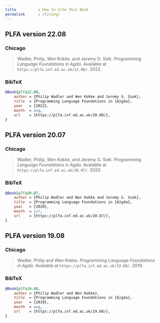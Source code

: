 ```yaml
---
title          : How to Cite this Book
permalink      : /Citing/
---
```


## PLFA version 22.08

### Chicago

> Wadler, Philip, Wen Kokke, and Jeremy G. Siek.
> _Programming Language Foundations in Agda_.
> Available at `https://plfa.inf.ed.ac.uk/22.08/`.
> 2022.

### BibTeX

```bibtex
@Book{plfa22.08,
    author = {Philip Wadler and Wen Kokke and Jeremy G. Siek},
    title  = {Programming Language Foundations in {A}gda},
    year   = {2022},
    month  = aug,
    url    = {https://plfa.inf.ed.ac.uk/20.08/},
}
```

## PLFA version 20.07

### Chicago

> Wadler, Philip, Wen Kokke, and Jeremy G. Siek.
> _Programming Language Foundations in Agda_.
> Available at `https://plfa.inf.ed.ac.uk/20.07/`.
> 2020.

### BibTeX

```bibtex
@Book{plfa20.07,
    author = {Philip Wadler and Wen Kokke and Jeremy G. Siek},
    title  = {Programming Language Foundations in {A}gda},
    year   = {2020},
    month  = jul,
    url    = {https://plfa.inf.ed.ac.uk/20.07/},
}
```

## PLFA version 19.08

### Chicago

> Wadler, Philip and Wen Kokke.
> _Programming Language Foundations in Agda_.
> Available at `https://plfa.inf.ed.ac.uk/19.08/`.
> 2019.

### BibTeX

```bibtex
@Book{plfa19.08,
    author = {Philip Wadler and Wen Kokke},
    title  = {Programming Language Foundations in {A}gda},
    year   = {2019},
    month  = aug,
    url    = {https://plfa.inf.ed.ac.uk/19.08/},
}
```

